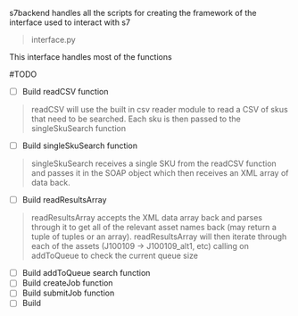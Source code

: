 s7backend handles all the scripts for creating the framework of the interface used to interact with s7

>interface.py

This interface handles most of the functions

#TODO

- [ ] Build readCSV function
> readCSV will use the built in csv reader module to read a CSV of skus that need to be searched.  Each sku is then passed to the singleSkuSearch function

- [ ] Build singleSkuSearch function
> singleSkuSearch receives a single SKU from the readCSV function and passes it in the SOAP object which then receives an XML array of data back.

- [ ] Build readResultsArray
> readResultsArray accepts the XML data array back and parses through it to get all of the relevant asset names back (may return a tuple of tuples or an array).  readResultsArray will then iterate through each of the assets (J100109 -> J100109_alt1, etc) calling on addToQueue to check the current queue size 

- [ ] Build addToQueue search function
- [ ] Build createJob function
- [ ] Build submitJob function
- [ ] Build 
